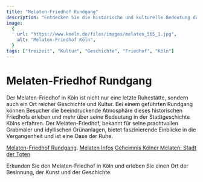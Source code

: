 ```yaml
---
title: "Melaten-Friedhof Rundgang"
description: "Entdecken Sie die historische und kulturelle Bedeutung des Melaten-Friedhofs in Köln auf einem geführten Rundgang"
image:
  {
    url: "https://www.koeln.de/files/images/melaten_565_1.jpg",
    alt: "Melaten-Friedhof Köln",
  }
tags: ["freizeit", "Kultur", "Geschichte", "Friedhof", "Köln"]
---
```


# Melaten-Friedhof Rundgang

Der Melaten-Friedhof in Köln ist nicht nur eine letzte Ruhestätte, sondern auch ein Ort reicher Geschichte und Kultur. Bei einem geführten Rundgang können Besucher die beeindruckende Atmosphäre dieses historischen Friedhofs erleben und mehr über seine Bedeutung in der Stadtgeschichte Kölns erfahren. Der Melaten-Friedhof, bekannt für seine prachtvollen Grabmäler und idyllischen Grünanlagen, bietet faszinierende Einblicke in die Vergangenheit und ist eine Oase der Ruhe.

[Melaten-Friedhof Rundgang](https://www.stadt-koeln.de/leben-in-koeln/freizeit-natur-sport/friedhoefe/melaten-rundgang-auf-dem-friedhof).
[Melaten Infos](https://www.stadt-koeln.de/leben-in-koeln/freizeit-natur-sport/friedhoefe/melatenfriedhof)
[Geheimnis Kölner Melaten: Stadt der Toten](https://www.ardmediathek.de/video/heimatflimmern/geheimnis-koelner-melaten-stadt-der-toten/wdr/Y3JpZDovL3dkci5kZS9CZWl0cmFnLXNvcGhvcmEtOWM0OWVlNTAtYTUzNi00NjQ1LTk2NzQtOTIwNWY5MGYzMWYy)

Erkunden Sie den Melaten-Friedhof in Köln und erleben Sie einen Ort der Besinnung, der Kunst und der Geschichte.
